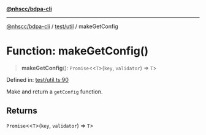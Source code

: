 [**@nhscc/bdpa-cli**](../../../README.md)

***

[@nhscc/bdpa-cli](../../../README.md) / [test/util](../README.md) / makeGetConfig

# Function: makeGetConfig()

> **makeGetConfig**(): `Promise`\<\<`T`\>(`key`, `validator`) => `T`\>

Defined in: [test/util.ts:90](https://github.com/nhscc/bdpa-cli/blob/cc06230b8b3c4bd28c3da1903ce886e7c819a1ce/test/util.ts#L90)

Make and return a `getConfig` function.

## Returns

`Promise`\<\<`T`\>(`key`, `validator`) => `T`\>
